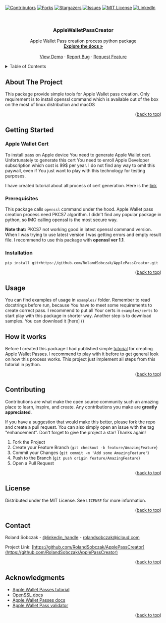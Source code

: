 <a name="readme-top"></a>
[![Contributors][contributors-shield]][contributors-url]
[![Forks][forks-shield]][forks-url]
[![Stargazers][stars-shield]][stars-url]
[![Issues][issues-shield]][issues-url]
[![MIT License][license-shield]][license-url]
[![LinkedIn][linkedin-shield]][linkedin-url]



<!-- PROJECT LOGO -->
<br />
<div align="center">
<h3 align="center">AppleWalletPassCreator</h3>

  <p align="center">
    Apple Wallet Pass creation process python package
    <br />
    <a href="https://github.com/RolandSobczak/ApplePassCreator"><strong>Explore the docs »</strong></a>
    <br />
    <br />
    <a href="https://github.com/RolandSobczak/ApplePassCreator">View Demo</a>
    ·
    <a href="https://github.com/RolandSobczak/ApplePassCreator/issues">Report Bug</a>
    ·
    <a href="https://github.com/RolandSobczak/ApplePassCreator/issues">Request Feature</a>
  </p>
</div>



<!-- TABLE OF CONTENTS -->
<details>
  <summary>Table of Contents</summary>
  <ol>
    <li>
      <a href="#about-the-project">About The Project</a>
      <ul>
        <li><a href="#built-with">Built With</a></li>
      </ul>
    </li>
    <li>
      <a href="#getting-started">Getting Started</a>
      <ul>
        <li><a href="#prerequisites">Prerequisites</a></li>
        <li><a href="#installation">Installation</a></li>
      </ul>
    </li>
    <li><a href="#usage">Usage</a></li>
    <li><a href="#roadmap">Roadmap</a></li>
    <li><a href="#contributing">Contributing</a></li>
    <li><a href="#license">License</a></li>
    <li><a href="#contact">Contact</a></li>
    <li><a href="#acknowledgments">Acknowledgments</a></li>
  </ol>
</details>



<!-- ABOUT THE PROJECT -->
## About The Project

This package provide simple tools for Apple Wallet pass creation.
Only requirement is to install openssl command which is available out of the box on the most of
linux distribution and macOS


<p align="right">(<a href="#readme-top">back to top</a>)</p>



<!-- GETTING STARTED -->
## Getting Started


### Apple Wallet Cert

To install pass on Apple device You need to generate Apple Wallet cert.
Unfortunately to generate this cert You need to enroll Apple Developer subscription which cost is 99$ per year.
I do not find any way to omit this paywall, even if You just want to play with this technology for testing purposes.

I have created tutorial about all process of cert generation.
Here is the [link](https://github.com/RolandSobczak/AppleWalletPassCreation)


### Prerequisites

This package calls `openssl` command under the hood. Apple Wallet pass creation process need PKCS7 algorithm.
I didn't find any popular package in python, so IMO calling openssl is the most secure way.

**Note that:** PKCS7 not working good in latest openssl command version.
When I was trying to use latest version I was getting errors and empty result file.
I recommend to use this package with **openssl ver 1.1**.

### Installation
```shell
pip install git+https://github.com/RolandSobczak/ApplePassCreator.git
```

<p align="right">(<a href="#readme-top">back to top</a>)</p>



<!-- USAGE EXAMPLES -->
## Usage

You can find examples of usage in `examples/` folder.
Remember to read docstrings before run, because You have to meet some requirements to create correct pass.
I recommend to put all Your certs in `examples/certs` to start play with this package in shorter way.
Another step is to download samples. You can download it
[here] ()

<!-- ROADMAP -->
## How it works

Before I created this package I had published simple
[tutorial](https://github.com/RolandSobczak/AppleWalletPassCreation) for creating Apple Wallet Passes.
I recommend to play with it before to get general look on how this process works.
This project just implement all steps from this tutorial in python.

<p align="right">(<a href="#readme-top">back to top</a>)</p>



<!-- CONTRIBUTING -->
## Contributing

Contributions are what make the open source community such an amazing place to learn, inspire, and create. Any contributions you make are **greatly appreciated**.

If you have a suggestion that would make this better, please fork the repo and create a pull request. You can also simply open an issue with the tag "enhancement".
Don't forget to give the project a star! Thanks again!

1. Fork the Project
2. Create your Feature Branch (`git checkout -b feature/AmazingFeature`)
3. Commit your Changes (`git commit -m 'Add some AmazingFeature'`)
4. Push to the Branch (`git push origin feature/AmazingFeature`)
5. Open a Pull Request

<p align="right">(<a href="#readme-top">back to top</a>)</p>



<!-- LICENSE -->
## License

Distributed under the MIT License. See `LICENSE` for more information.

<p align="right">(<a href="#readme-top">back to top</a>)</p>



<!-- CONTACT -->
## Contact

Roland Sobczak - [@linkedin_handle](https://www.linkedin.com/in/roland-sobczak/) - rolandsobczak@icloud.com

Project Link: [https://github.com/RolandSobczak/ApplePassCreator](https://github.com/RolandSobczak/ApplePassCreator)

<p align="right">(<a href="#readme-top">back to top</a>)</p>



<!-- ACKNOWLEDGMENTS -->
## Acknowledgments

* [Apple Wallet Passes tutorial](https://github.com/RolandSobczak/AppleWalletPassCreation)
* [OpenSSL docs](https://www.openssl.org/docs/)
* [Apple Wallet Passes docs](https://developer.apple.com/documentation/walletpasses/building_a_pass)
* [Apple Wallet Pass validator](https://pkpassvalidator.azurewebsites.net)

<p align="right">(<a href="#readme-top">back to top</a>)</p>



<!-- MARKDOWN LINKS & IMAGES -->
<!-- https://www.markdownguide.org/basic-syntax/#reference-style-links -->
[contributors-shield]: https://img.shields.io/github/contributors/github_username/repo_name.svg?style=for-the-badge
[contributors-url]: https://github.com/RolandSobczak/ApplePassCreator/graphs/contributors
[forks-shield]: https://img.shields.io/github/forks/github_username/repo_name.svg?style=for-the-badge
[forks-url]: https://github.com/RolandSobczak/ApplePassCreator/network/members
[stars-shield]: https://img.shields.io/github/stars/github_username/repo_name.svg?style=for-the-badge
[stars-url]: https://github.com/RolandSobczak/ApplePassCreator/stargazers
[issues-shield]: https://img.shields.io/github/issues/github_username/repo_name.svg?style=for-the-badge
[issues-url]: https://github.com/RolandSobczak/ApplePassCreator/issues
[license-shield]: https://img.shields.io/github/license/github_username/repo_name.svg?style=for-the-badge
[license-url]: https://github.com/RolandSobczak/ApplePassCreator/blob/master/LICENSE.txt
[linkedin-shield]: https://img.shields.io/badge/-LinkedIn-black.svg?style=for-the-badge&logo=linkedin&colorB=555
[linkedin-url]: https://www.linkedin.com/in/roland-sobczak/
